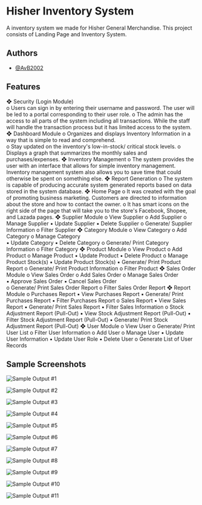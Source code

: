 
# Hisher Inventory System

A inventory system we made for Hisher General Merchandise.
This project consists of Landing Page and Inventory System.

## Authors

- [@AvB2002](https://www.github.com/AvB2002)

## Features

❖ Security (Login Module)<br> 
    o Users can sign in by entering their username and password. The user will be  led to a portal corresponding to their user role. 
    o The admin has the access to all parts of the system including all transactions.  While the staff will handle the transaction process but it has limited access to  the system. 
❖ Dashboard Module 
    o Organizes and displays Inventory Information in a way that is simple to read  and comprehend.  
    o Stay updated on the inventory's low-in-stock/ critical stock levels. 
    o Displays a graph that summarizes the monthly sales and purchases/expenses. 
❖ Inventory Management
    o The system provides the user with an interface that allows for simple inventory  management. Inventory management system also allows you to save time that  could otherwise be spent on something else. 
❖ Report Generation 
    o The system is capable of producing accurate system generated reports based  on data stored in the system database. 
❖ Home Page 
    o It was created with the goal of promoting business marketing. Customers are  directed to information about the store and how to contact the owner. 
    o It has smart icons on the right side of the page that will take you to the store's  Facebook, Shopee, and Lazada pages. 
❖ Supplier Module 
    o View Supplier 
    o Add Supplier 
    o Manage Supplier 
        ▪ Update Supplier 
        ▪ Delete Supplier 
    o Generate/ Supplier Information 
    o Filter Supplier 
❖ Category Module 
    o View Category 
    o Add Category
    o Manage Category  
        ▪ Update Category 
        ▪ Delete Category 
    o Generate/ Print Category Information o Filter Category 
❖ Product Module 
    o View Product 
    o Add Product 
    o Manage Product 
        ▪ Update Product 
        ▪ Delete Product 
    o Manage Product Stock(s) 
        ▪ Update Product Stock(s) 
        ▪ Generate/ Print Product Report 
    o Generate/ Print Product Information o Filter Product 
❖ Sales Order Module 
    o View Sales Order 
    o Add Sales Order 
    o Manage Sales Order  
        ▪ Approve Sales Order 
        ▪ Cancel Sales Order  
    o Generate/ Print Sales Order Report 
    o Filter Sales Order Report 
❖ Report Module 
    o Purchases Report 
        ▪ View Purchases Report 
        ▪ Generate/ Print Purchases Report 
        ▪ Filter Purchases Report 
    o Sales Report 
        ▪ View Sales Report 
        ▪ Generate/ Print Sales Report 
        ▪ Filter Sales Information 
    o Stock Adjustment Report (Pull-Out) 
        ▪ View Stock Adjustment Report (Pull-Out) 
        ▪ Filter Stock Adjustment Report (Pull-Out) 
        ▪ Generate/ Print Stock Adjustment Report (Pull-Out) ❖ User Module 
    o View User 
    o Generate/ Print User List 
    o Filter User Information 
    o Add User
    o Manage User 
        ▪ Update User Information 
        ▪ Update User Role 
        ▪ Delete User 
    o Generate List of User Records 


## Sample Screenshots

![Sample Output #1](https://github.com/AvB2002/hisher-inventory-system/blob/master/screenshots/1.PNG)

![Sample Output #2](https://github.com/AvB2002/hisher-inventory-system/blob/master/screenshots/2.PNG)

![Sample Output #3](https://github.com/AvB2002/hisher-inventory-system/blob/master/screenshots/3.PNG)

![Sample Output #4](https://github.com/AvB2002/hisher-inventory-system/blob/master/screenshots/4.PNG)

![Sample Output #5](https://github.com/AvB2002/hisher-inventory-system/blob/master/screenshots/5.PNG)

![Sample Output #6](https://github.com/AvB2002/hisher-inventory-system/blob/master/screenshots/6.PNG)

![Sample Output #7](https://github.com/AvB2002/hisher-inventory-system/blob/master/screenshots/7.PNG)

![Sample Output #8](https://github.com/AvB2002/hisher-inventory-system/blob/master/screenshots/8.PNG)

![Sample Output #9](https://github.com/AvB2002/hisher-inventory-system/blob/master/screenshots/9.PNG)

![Sample Output #10](https://github.com/AvB2002/hisher-inventory-system/blob/master/screenshots/10.PNG)

![Sample Output #11](https://github.com/AvB2002/hisher-inventory-system/blob/master/screenshots/11.PNG)
